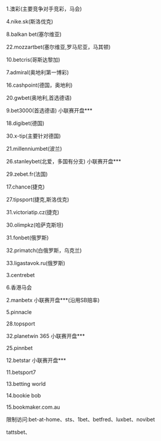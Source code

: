 1.澳彩(主要竞争对手竞彩，马会)

4.nike.sk(斯洛伐克)

8.balkan bet(塞尔维亚)

22.mozzartbet(塞尔维亚,罗马尼亚，马其顿)

10.betcris(哥斯达黎加)

7.admiral(奥地利第一博彩)

16.cashpoint(德国，奥地利)

20.gwbet(奥地利,首选德语)

9.bet3000(首选德语)   小联赛开盘***

18.digibet(德国)

30.x-tip(主要针对德国)

21.millenniumbet(波兰)

26.stanleybet(北爱，多国有分支)  小联赛开盘***

29.zebet.fr(法国)

17.chance(捷克)

27.tipsport(捷克,斯洛伐克)

31.victoriatip.cz(捷克)

30.olimpkz(哈萨克斯坦)

31.fonbet(俄罗斯)

32.primatch(白俄罗斯，乌克兰)

33.ligastavok.ru(俄罗斯)

3.centrebet

6.香港马会

2.manbetx  小联赛开盘***(沿用SB赔率)

5.pinnacle

28.topsport

32.planetwin 365  小联赛开盘***

25.pinnbet

12.betstar   小联赛开盘***

11.betsport7

13.betting world

14.bookie bob

15.bookmaker.com.au


限制访问:bet-at-home、sts、1bet、betfred、luxbet、novibet

tattsbet、

	
